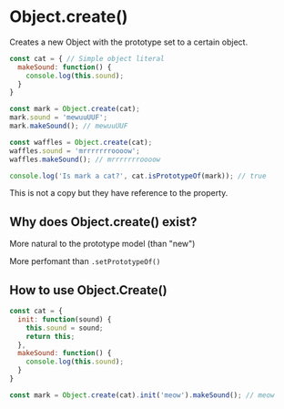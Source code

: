 # Object.create()

Creates a new Object with the prototype set to a certain object.

```js
const cat = { // Simple object literal
  makeSound: function() {
    console.log(this.sound);
  }
}

const mark = Object.create(cat);
mark.sound = 'mewuuUUF';
mark.makeSound(); // mewuuUUF

const waffles = Object.create(cat);
waffles.sound = 'mrrrrrrroooow';
waffles.makeSound(); // mrrrrrrroooow

console.log('Is mark a cat?', cat.isPrototypeOf(mark)); // true
```

This is not a copy but they have reference to the property.

## Why does Object.create() exist?

More natural to the prototype model (than "new")

More perfomant than `.setPrototypeOf()`

## How to use Object.Create()

```js
const cat = {
  init: function(sound) {
    this.sound = sound;
    return this;
  },
  makeSound: function() {
    console.log(this.sound);
  }
}

const mark = Object.create(cat).init('meow').makeSound(); // meow
```
